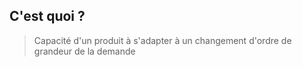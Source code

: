 ## C'est quoi ?
> Capacité d'un produit à s'adapter à un changement d'ordre de grandeur de la demande
